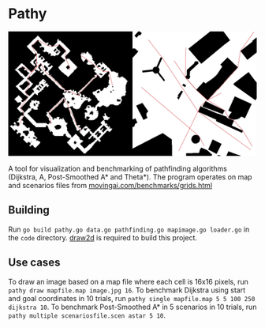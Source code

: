 # Pathy

![](./maps_with_paths.png)

A tool for visualization and benchmarking of pathfinding algorithms (Dijkstra, A, Post-Smoothed A* and Theta*).
The program operates on map and scenarios files from [movingai.com/benchmarks/grids.html](https://www.movingai.com/benchmarks/grids.html)

## Building

Run `go build pathy.go data.go pathfinding.go mapimage.go loader.go` in the `code` directory.
[draw2d](https://godoc.org/github.com/llgcode/draw2d) is required to build this project.

## Use cases

To draw an image based on a map file where each cell is 16x16 pixels, run `pathy draw mapfile.map image.jpg 16`.
To benchmark Dijkstra using start and goal coordinates in 10 trials, run `pathy single mapfile.map 5 5 100 250 dijkstra 10`.
To benchmark Post-Smoothed A* in 5 scenarios in 10 trials, run `pathy multiple scenariosfile.scen astar 5 10`.
